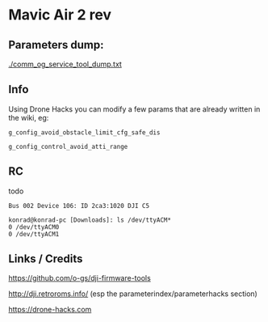 # Mavic Air 2 rev

## Parameters dump:

[./comm_og_service_tool_dump.txt](comm_og_service_tool_dump.txt)

## Info

Using Drone Hacks you can modify a few params that are already written in the wiki, eg: 

    g_config_avoid_obstacle_limit_cfg_safe_dis

    g_config_control_avoid_atti_range

## RC

todo

    Bus 002 Device 106: ID 2ca3:1020 DJI C5

    konrad@konrad-pc [Downloads]: ls /dev/ttyACM*
    0 /dev/ttyACM0
    0 /dev/ttyACM1


## Links / Credits

https://github.com/o-gs/dji-firmware-tools

http://dji.retroroms.info/ (esp the parameterindex/parameterhacks section)

https://drone-hacks.com


